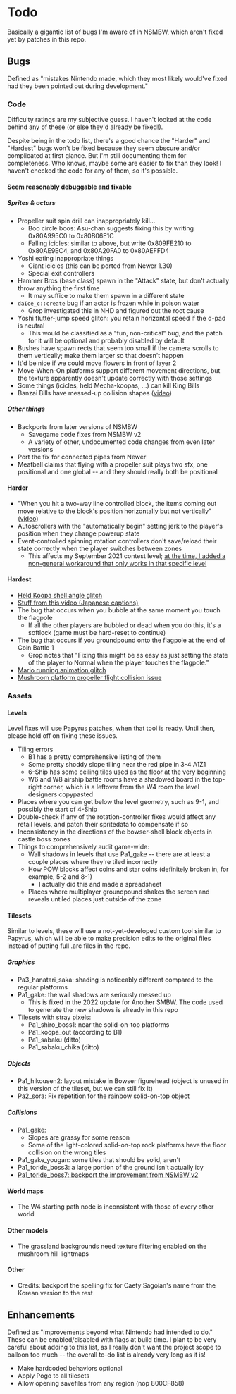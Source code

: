 # Todo

Basically a gigantic list of bugs I'm aware of in NSMBW, which aren't fixed yet by patches in this repo.

## Bugs

Defined as "mistakes Nintendo made, which they most likely would've fixed had they been pointed out during development."

### Code

Difficulty ratings are my subjective guess. I haven't looked at the code behind any of these (or else they'd already be fixed!).

Despite being in the todo list, there's a good chance the "Harder" and "Hardest" bugs won't be fixed because they seem obscure and/or complicated at first glance. But I'm still documenting them for completeness. Who knows, maybe some are easier to fix than they look! I haven't checked the code for any of them, so it's possible.

#### Seem reasonably debuggable and fixable

##### Sprites & actors

* Propeller suit spin drill can inappropriately kill...
    * Boo circle boos: Asu-chan suggests fixing this by writing 0x80A995C0 to 0x80B06E1C
    * Falling icicles: similar to above, but write 0x809FE210 to 0x80AE9EC4, and 0x80A20FA0 to 0x80AEFFD4
* Yoshi eating inappropriate things
    * Giant icicles (this can be ported from Newer 1.30)
    * Special exit controllers
* Hammer Bros (base class) spawn in the "Attack" state, but don't actually throw anything the first time
    * It may suffice to make them spawn in a different state
* `daIce_c::create` bug if an actor is frozen while in poison water
    * Grop investigated this in NHD and figured out the root cause
* Yoshi flutter-jump speed glitch: you retain horizontal speed if the d-pad is neutral
    * This would be classified as a "fun, non-critical" bug, and the patch for it will be optional and probably disabled by default
* Bushes have spawn rects that seem too small if the camera scrolls to them vertically; make them larger so that doesn't happen
* It'd be nice if we could move flowers in front of layer 2
* Move-When-On platforms support different movement directions, but the texture apparently doesn't update correctly with those settings
* Some things (icicles, held Mecha-koopas, ...) can kill King Bills
* Banzai Bills have messed-up collision shapes ([video](https://cdn.discordapp.com/attachments/617856709423136799/982280695680483348/SMNP01_2022-06-03_15-51-07_1.mp4))

##### Other things

* Backports from later versions of NSMBW
    * Savegame code fixes from NSMBW v2
    * A variety of other, undocumented code changes from even later versions
* Port the fix for connected pipes from Newer
* Meatball claims that flying with a propeller suit plays two sfx, one positional and one global -- and they should really both be positional

#### Harder

* "When you hit a two-way line controlled block, the items coming out move relative to the block's position horizontally but not vertically" ([video](https://discord.com/channels/673369321522593794/708423907731832882/939947637103271976))
* Autoscrollers with the "automatically begin" setting jerk to the player's position when they change powerup state
* Event-controlled spinning rotation controllers don't save/reload their state correctly when the player switches between zones
    * This affects my September 2021 contest level; [at the time, I added a non-general workaround that only works in that specific level](https://github.com/RoadrunnerWMC/RoadrunnerWMC_Levels/blob/3e5369e24f7c48b77e0c7e4324c4c5bec30e5b12/2021_09_NSMBW_Level_Contest/code/src/sprite_edits/rotation_controller_spinning.cpp)

#### Hardest

* [Held Koopa shell angle glitch](https://twitter.com/Monster_TAS/status/1459527580499935237/video/1)
* [Stuff from this video (Japanese captions)](https://youtu.be/oH44Xs-PoEY)
* The bug that occurs when you bubble at the same moment you touch the flagpole
    * If all the other players are bubbled or dead when you do this, it's a softlock (game must be hard-reset to continue)
* The bug that occurs if you groundpound onto the flagpole at the end of Coin Battle 1
    * Grop notes that "Fixing this might be as easy as just setting the state of the player to Normal when the player touches the flagpole."
* [Mario running animation glitch](https://twitter.com/mariobrothblog/status/1496569843998507019)
* [Mushroom platform propeller flight collision issue](https://youtu.be/mgNl4yeJO1E)

### Assets

#### Levels

Level fixes will use Papyrus patches, when that tool is ready. Until then, please hold off on fixing these issues.

* Tiling errors
    * B1 has a pretty comprehensive listing of them
    * Some pretty shoddy slope tiling near the red pipe in 3-4 A1Z1
    * 6-Ship has some ceiling tiles used as the floor at the very beginning
    * W6 and W8 airship battle rooms have a shadowed board in the top-right corner, which is a leftover from the W4 room the level designers copypasted
* Places where you can get below the level geometry, such as 9-1, and possibly the start of 4-Ship
* Double-check if any of the rotation-controller fixes would affect any retail levels, and patch their spritedata to compensate if so
* Inconsistency in the directions of the bowser-shell block objects in castle boss zones
* Things to comprehensively audit game-wide:
    * Wall shadows in levels that use Pa1_gake -- there are at least a couple places where they're tiled incorrectly
    * How POW blocks affect coins and star coins (definitely broken in, for example, 5-2 and 8-1)
        * I actually did this and made a spreadsheet
    * Places where multiplayer groundpound shakes the screen and reveals untiled places just outside of the zone

#### Tilesets

Similar to levels, these will use a not-yet-developed custom tool similar to Papyrus, which will be able to make precision edits to the original files instead of putting full .arc files in the repo.

##### Graphics

* Pa3_hanatari_saka: shading is noticeably different compared to the regular platforms
* Pa1_gake: the wall shadows are seriously messed up
    * This is fixed in the 2022 update for Another SMBW. The code used to generate the new shadows is already in this repo
* Tilesets with stray pixels:
    * Pa1_shiro_boss1: near the solid-on-top platforms
    * Pa1_koopa_out (according to B1)
    * Pa1_sabaku (ditto)
    * Pa1_sabaku_chika (ditto)

##### Objects

* Pa1_hikousen2: layout mistake in Bowser figurehead (object is unused in this version of the tileset, but we can still fix it)
* Pa2_sora: Fix repetition for the rainbow solid-on-top object

##### Collisions

* Pa1_gake:
    * Slopes are grassy for some reason
    * Some of the light-colored solid-on-top rock platforms have the floor collision on the wrong tiles
* Pa1_gake_yougan: some tiles that should be solid, aren't
* Pa1_toride_boss3: a large portion of the ground isn't actually icy
* [Pa1_toride_boss7: backport the improvement from NSMBW v2](https://tcrf.net/New_Super_Mario_Bros._Wii/Version_Differences#World_7-Tower_Boss_Battle_Tileset)

#### World maps

* The W4 starting path node is inconsistent with those of every other world

#### Other models

* The grassland backgrounds need texture filtering enabled on the mushroom hill lightmaps

#### Other

* Credits: backport the spelling fix for Caety Sagoian's name from the Korean version to the rest

## Enhancements

Defined as "improvements beyond what Nintendo had intended to do." These can be enabled/disabled with flags at build time. I plan to be very careful about adding to this list, as I really don't want the project scope to balloon too much -- the overall to-do list is already very long as it is!

* Make hardcoded behaviors optional
* Apply Pogo to all tilesets
* Allow opening savefiles from any region (nop 800CF858)
